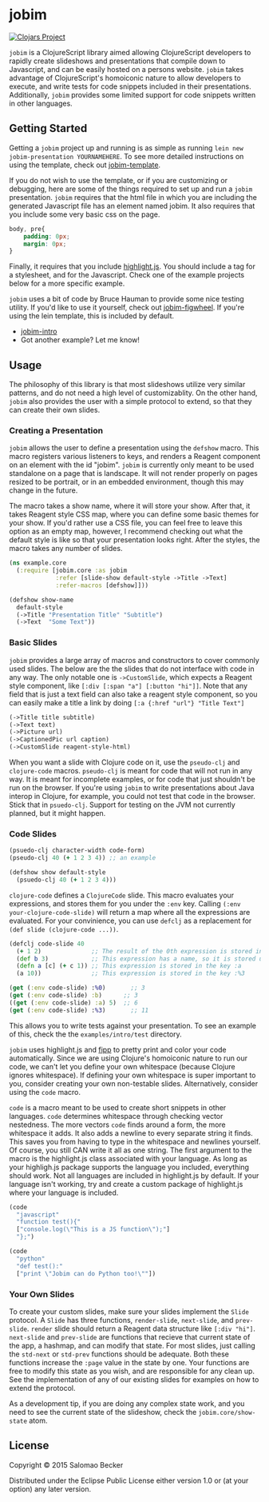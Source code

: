 # jobim

[![Clojars Project](https://img.shields.io/clojars/v/org.clojars.mysterysal/jobim.svg)](https://clojars.org/org.clojars.mysterysal/jobim)

`jobim` is a ClojureScript library aimed allowing ClojureScript developers to rapidly
create slideshows and presentations that compile down to Javascript, and can be easily
hosted on a persons website. `jobim` takes advantage of ClojureScript's
homoiconic nature to allow developers to execute, and write tests for code snippets
included in their presentations. Additionally, `jobim` provides some limited support
for code snippets written in other languages.

## Getting Started

Getting a `jobim` project up and running is as simple as running `lein new jobim-presentation YOURNAMEHERE`.
To see more detailed instructions on using the template, check out [jobim-template](https://github.com/MysteryMachine/jobim-template).

If you do not wish to use the template, or if you are customizing or debugging, here are some of the things
required to set up and run a `jobim` presentation.
`jobim` requires that the html file in which you are including the generated Javascript
file has an element named jobim. It also requires that you include some very basic
css on the page.

```css
body, pre{
    padding: 0px;
    margin: 0px;
}
```

Finally, it requires that you include [highlight.js](highlightjs.org).
You should include a tag for a stylesheet, and for the Javascript. Check
one of the example projects below for a more specific example.

`jobim` uses a bit of code by Bruce Hauman to provide some nice testing
utility. If you'd like to use it yourself, check out [jobim-figwheel](https://github.com/MysteryMachine/jobim-figwheel).
If you're using the lein template, this is included by default.

* [jobim-intro](https://github.com/MysteryMachine/jobim-intro)
* Got another example? Let me know!

## Usage

The philosophy of this library is that most slideshows utilize very similar
patterns, and do not need a high level of customizablity. On the other hand,
`jobim` also provides the user with a simple protocol to extend, so that
they can create their own slides.

### Creating a Presentation

`jobim` allows the user to define a presentation using the `defshow`
macro. This macro registers various listeners to keys, and
renders a Reagent component on an element with the id "jobim".
`jobim` is currently only meant to be used standalone on a page
that is landscape. It will not render properly on pages resized
to be portrait, or in an embedded environment, though this may
change in the future.

The macro takes a show name, where it will store your show. After that,
it takes Reagent style CSS map, where you can define some basic themes
for your show. If you'd rather use a CSS file, you can feel free to leave
this option as an empty map, however, I recommend checking out what
the default style is like so that your presentation looks right. After
the styles, the macro takes any number of slides.

```clojure
(ns example.core
  (:require [jobim.core :as jobim
             :refer [slide-show default-style ->Title ->Text]
             :refer-macros [defshow]]))

(defshow show-name
  default-style
  (->Title "Presentation Title" "Subtitle")
  (->Text  "Some Text"))
```

### Basic Slides

`jobim` provides a large array of macros and constructors to cover
commonly used slides. The below are the the slides that do not interface
with code in any way. The only notable one is `->CustomSlide`, which expects
a Reagent style component, like `[:div [:span "a"] [:button "hi"]]`.
Note that any field that is just a text field can also take a reagent style
component, so you can easily make a title a link by doing `[:a {:href "url"} "Title Text"]`

```clojure
(->Title title subtitle)
(->Text text)
(->Picture url)
(->CaptionedPic url caption)
(->CustomSlide reagent-style-html)
```

When you want a slide with Clojure code on it, use the `pseudo-clj` and `clojure-code`
macros. `pseudo-clj` is meant for code that will not run in any way. It is meant
for incomplete examples, or for code that just shouldn't be run on the browser.
If you're using `jobim` to write presentations about Java interop in Clojure, for
example, you could not test that code in the browser. Stick that in `psuedo-clj`.
Support for testing on the JVM not currently planned, but it might happen.

### Code Slides

```clojure
(psuedo-clj character-width code-form)
(pseudo-clj 40 (+ 1 2 3 4)) ;; an example

(defshow show default-style
  (psuedo-clj 40 (+ 1 2 3 4)))
```

`clojure-code` defines a `ClojureCode` slide. This macro evaluates your expressions,
and stores them for you under the `:env` key. Calling `(:env your-clojure-code-slide)`
will return a map where all the expressions are evaluated.
For your convinience, you can use `defclj` as a replacement for
`(def slide (clojure-code ...))`.

```clojure
(defclj code-slide 40
  (+ 1 2)              ;; The result of the 0th expression is stored in the key :%0
  (def b 3)            ;; This expression has a name, so it is stored under :b
  (defn a [c] (+ c 1)) ;; This expression is stored in the key :a
  (a 10))              ;; This expression is stored in the key :%3

(get (:env code-slide) :%0)       ;; 3
(get (:env code-slide) :b)      ;; 3
((get (:env code-slide) :a) 5)  ;; 6
(get (:env code-slide) :%3)       ;; 11
```

This allows you to write tests against your presentation. To see an example of this,
check the the `examples/intro/test` directory.

`jobim` uses highlight.js and [fipp](https://github.com/brandonbloom/fipp) to pretty
print and color your code automatically. Since we are using Clojure's homoiconic nature
to run our code, we can't let you define your own whitespace (because Clojure ignores
whitespace). If defining your own whitespace is super important to you, consider
creating your own non-testable slides. Alternatively, consider using the `code` macro.

`code` is a macro meant to be used to create short snippets in other languages. `code`
determines whitespace through checking vector nestedness. The more vectors
`code` finds around a form, the more whitespace it adds. It also adds a newline
to every separate string it finds. This saves you from
having to type in the whitespace and newlines yourself. Of course, you still CAN
write it all as one string. The first argument to the macro is the highlight.js
class associated with your language. As long as your highligh.js package supports
the language you included, everything should work. Not all languages are
included in highlight.js by default. If your language isn't working, try
and create a custom package of highlight.js where your language is included.

```clojure
(code
  "javascript"
  "function test(){"
  ["console.log(\"This is a JS function\");"]
  "};")

(code
  "python"
  "def test():"
  ["print \"Jobim can do Python too!\""])
```

### Your Own Slides

To create your custom slides, make sure your slides implement the `Slide`
protocol. A `Slide` has three functions, `render-slide`, `next-slide`,
and `prev-slide`. `render` slide should return a Reagent data structure
like `[:div "hi"]`. `next-slide` and `prev-slide` are functions that recieve
that current state of the app, a hashmap, and can modify that state. For most slides,
just calling the `std-next` or `std-prev` functions should be adequate.
Both these functions increase the `:page` value in the state by one. Your
functions are free to modify this state as you wish, and are responsible for
any clean up. See the implementation of any of our existing slides for examples
on how to extend the protocol.

As a development tip, if you are doing any complex state work, and you need to see
the current state of the slideshow, check the `jobim.core/show-state` atom.

## License

Copyright © 2015 Salomao Becker 

Distributed under the Eclipse Public License either version 1.0 or (at your option) any later version.
